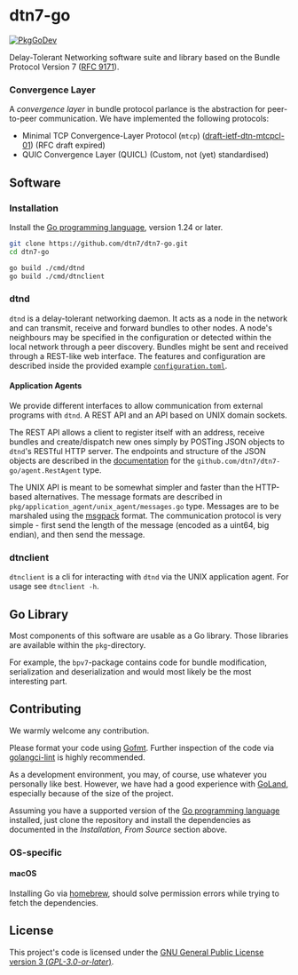 <!--
SPDX-FileCopyrightText: 2019, 2020, 2021, 2022 Alvar Penning
SPDX-FileCopyrightText: 2020 Jonas Höchst
SPDX-FileCopyrightText: 2020 Matthias Axel Kröll
SPDX-FileCopyrightText: 2022, 2024, 2025 Markus Sommer

SPDX-License-Identifier: GPL-3.0-or-later
-->

# dtn7-go
[![PkgGoDev](https://pkg.go.dev/badge/github.com/dtn7/dtn7-go)](https://pkg.go.dev/github.com/dtn7/dtn7-go)

Delay-Tolerant Networking software suite and library based on the Bundle Protocol Version 7 ([RFC 9171](https://datatracker.ietf.org/doc/html/rfc9171)).

### Convergence Layer
A *convergence layer* in bundle protocol parlance is the abstraction for peer-to-peer communication.
We have implemented the following protocols:

- Minimal TCP Convergence-Layer Protocol (`mtcp`) ([draft-ietf-dtn-mtcpcl-01](https://tools.ietf.org/html/draft-ietf-dtn-mtcpcl-01)) (RFC draft expired)
- QUIC Convergence Layer (QUICL) (Custom, not (yet) standardised)

## Software
### Installation

Install the [Go programming language](https://go.dev/), version 1.24 or later.

```bash
git clone https://github.com/dtn7/dtn7-go.git
cd dtn7-go

go build ./cmd/dtnd
go build ./cmd/dtnclient
```

### dtnd
`dtnd` is a delay-tolerant networking daemon.
It acts as a node in the network and can transmit, receive and forward bundles to other nodes.
A node's neighbours may be specified in the configuration or detected within the local network through a peer discovery.
Bundles might be sent and received through a REST-like web interface.
The features and configuration are described inside the provided example [`configuration.toml`](https://github.com/dtn7/dtn7-go/blob/master/cmd/dtnd/configuration.toml).

#### Application Agents
We provide different interfaces to allow communication from external programs with `dtnd`.
A REST API and an API based on UNIX domain sockets.

The REST API allows a client to register itself with an address, receive bundles and create/dispatch new ones simply by POSTing JSON objects to `dtnd`'s RESTful HTTP server.
The endpoints and structure of the JSON objects are described in the [documentation](https://pkg.go.dev/github.com/dtn7/dtn7-go) for the `github.com/dtn7/dtn7-go/agent.RestAgent` type.

The UNIX API is meant to be somewhat simpler and faster than the HTTP-based alternatives.
The message formats are described in `pkg/application_agent/unix_agent/messages.go` type.
Messages are to be marshaled using the [msgpack](https://github.com/vmihailenco/msgpack) format.
The communication protocol is very simple - first send the length of the message (encoded as a uint64, big endian), and then send the message.

### dtnclient
`dtnclient` is a cli for interacting with `dtnd` via the UNIX application agent.
For usage see `dtnclient -h`.

## Go Library
Most components of this software are usable as a Go library.
Those libraries are available within the `pkg`-directory.

For example, the `bpv7`-package contains code for bundle modification, serialization and deserialization and would most likely be the most interesting part.

## Contributing
We warmly welcome any contribution.

Please format your code using [Gofmt](https://blog.golang.org/gofmt).
Further inspection of the code via [golangci-lint](https://github.com/golangci/golangci-lint) is highly recommended.

As a development environment, you may, of course, use whatever you personally like best.
However, we have had a good experience with [GoLand](https://www.jetbrains.com/go/), especially because of the size of the project.

Assuming you have a supported version of the [Go programming language](https://go.dev/) installed, just clone the repository and install the dependencies as documented in the _Installation, From Source_ section above.

### OS-specific
#### macOS
Installing Go via [homebrew](https://brew.sh), should solve permission errors while trying to fetch the dependencies.

## License

This project's code is licensed under the [GNU General Public License version 3 (_GPL-3.0-or-later_)](LICENSE).
